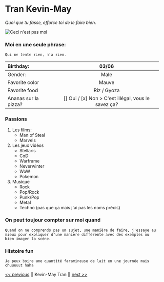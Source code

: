 # Tran Kevin-May

_Quoi que tu fasse, efforce toi de le faire bien._

![Ceci n'est pas moi](challenge-markdown\Image\Kevin-May.jpg)

### Moi en une seule phrase:

    Qui ne tente rien, n'a rien.

|Birthday: | 03/06 |
|:---------|:-----:|
|Gender: | Male |
|Favorite color | Mauve |
|Favorite food | Riz / Gyoza |
|Ananas sur la pizza? | [] Oui / [x] Non > C'est illégal, vous le savez ça? |

### Passions

1. Les films:
   - Man of Steal
   - Marvels
2. Les jeux vidéos
   - Stellaris
   - CoD
   - Warframe
   - Neverwinter
   - WoW
   - Pokemon
3. Musique
   - Rock
   - Pop/Rock
   - Punk/Pop
   - Metal
   - Techno (pas que ça mais j'ai pas les noms précis)

### On peut toujour compter sur moi quand

    Quand on ne comprends pas un sujet, une manière de faire, j'essaye au mieux pour expliquer d'une manière différente avec des exemples ou bien imager la scène.

### Histoire fun

    Je peux boire une quantité faramineuse de lait en une journée mais chuuuuut haha

[<< previous](https://github.com/jptsr/challenge-markdown/blob/main/README.md) || Kevin-May Tran || [next >>](https://github.com/CalcagnoLoic/challenge-markdown/blob/main/README.md)